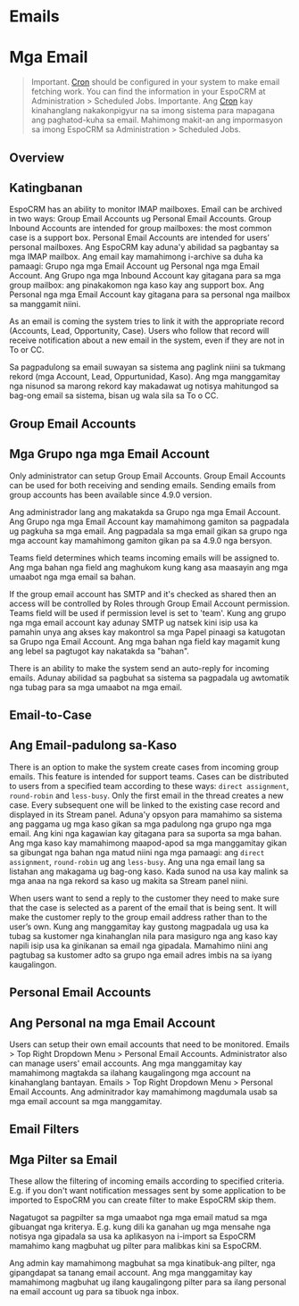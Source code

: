 # Emails
# Mga Email

> Important. [Cron](https://github.com/espocrm/documentation/blob/master/administration/server-configuration.md#setup-a-crontab) should be configured in your system to make email fetching work. You can find the information in your EspoCRM at Administration > Scheduled Jobs.
>Importante. Ang [Cron](https://github.com/espocrm/documentation/blob/master/administration/server-configuration.md#setup-a-crontab) kay kinahanglang nakakonpigyur na sa imong sistema para mapagana ang paghatod-kuha sa email. Mahimong makit-an ang impormasyon sa imong EspoCRM sa Administration > Scheduled Jobs.

## Overview
## Katingbanan

EspoCRM has an ability to monitor IMAP mailboxes. Email can be archived in two ways: Group Email Accounts ug Personal Email Accounts. Group Inbound Accounts are intended for group mailboxes: the most common case is a support box. Personal Email Accounts are intended for users’ personal mailboxes.
Ang EspoCRM kay aduna'y abilidad sa pagbantay sa mga IMAP mailbox. Ang email kay mamahimong i-archive sa duha ka pamaagi: Grupo nga mga Email Account ug Personal nga mga Email Account. Ang Grupo nga mga Inbound Account kay gitagana para sa mga group mailbox: ang pinakakomon nga kaso kay ang support box. Ang Personal nga mga Email Account kay gitagana para sa personal nga mailbox sa manggamit niini.

As an email is coming the system tries to link it with the appropriate record (Accounts, Lead, Opportunity, Case). Users who follow that record will receive notification about a new email in the system, even if they are not in To or CC.

Sa pagpadulong sa email suwayan sa sistema ang paglink niini sa tukmang rekord (mga Account, Lead, Oppurtunidad, Kaso). Ang mga manggamitay nga nisunod sa marong rekord kay makadawat ug notisya mahitungod sa bag-ong email sa sistema, bisan ug wala sila sa To o CC.

## Group Email Accounts
## Mga Grupo nga mga Email Account

Only administrator can setup Group Email Accounts. Group Email Accounts can be used for both receiving and sending emails. Sending emails from group accounts has been available since 4.9.0 version.

Ang administrador lang ang makatakda sa Grupo nga mga Email Account. Ang Grupo nga mga Email Account kay mamahimong gamiton sa pagpadala ug pagkuha sa mga email. Ang pagpadala sa mga email gikan sa grupo nga mga account kay mamahimong gamiton gikan pa sa 4.9.0 nga bersyon.

Teams field determines which teams incoming emails will be assigned to. 
Ang mga bahan nga field ang maghukom kung kang asa maasayin ang mga umaabot nga mga email sa bahan.

If the group email account has SMTP and it's checked as shared then an access will be controlled by Roles through Group Email Account permission. Teams field will be used if permission level is set to 'team'.
Kung ang grupo nga mga email account kay adunay SMTP ug natsek kini isip usa ka pamahin unya ang akses kay makontrol sa mga Papel pinaagi sa katugotan sa Grupo nga Email Account. Ang mga bahan nga field kay magamit kung ang lebel sa pagtugot kay nakatakda sa "bahan".

There is an ability to make the system send an auto-reply for incoming emails.
Adunay abilidad sa pagbuhat sa sistema sa pagpadala ug awtomatik nga tubag para sa mga umaabot na mga email.

## Email-to-Case
## Ang Email-padulong sa-Kaso

There is an option to make the system create cases from incoming group emails. 
This feature is intended for support teams. 
Cases can be distributed to users from a specified team according to these ways: 
`direct assignment`, `round-robin` and `less-busy`. 
Only the first email in the thread creates a new case. 
Every subsequent one will be linked to the existing case record and displayed in its Stream panel.
Aduna'y opsyon para mamahimo sa sistema ang paggama ug mga kaso gikan sa mga padulong nga grupo nga mga email.
Ang kini nga kagawian kay gitagana para sa suporta sa mga bahan.
Ang mga kaso kay mamahimong maapod-apod sa mga manggamitay gikan sa gibungat nga bahan nga matud niini nga mga pamaagi:
ang `direct assignment`, `round-robin` ug ang `less-busy`.
Ang una nga email lang sa listahan ang makagama ug bag-ong kaso.
Kada sunod na usa kay malink sa mga anaa na nga rekord sa kaso ug makita sa Stream panel niini.

When users want to send a reply to the customer they need to make sure that the case is selected as a parent of the email that is being sent. It will make the customer reply to the group email address rather than to the user’s own.
Kung ang manggamitay kay gustong magpadala ug usa ka tubag sa kustomer nga kinahanglan nila para masiguro nga ang kaso kay napili isip usa ka ginikanan sa email nga gipadala. Mamahimo niini ang pagtubag sa kustomer adto sa grupo nga email adres imbis na sa iyang kaugalingon.

## Personal Email Accounts
## Ang Personal na mga Email Account

Users can setup their own email accounts that need to be monitored. Emails > Top Right Dropdown Menu > Personal Email Accounts. Administrator also can manage users' email accounts.
Ang mga manggamitay kay mamahimong magtakda sa ilahang kaugalingong mga account na kinahanglang bantayan. Emails > Top Right Dropdown Menu > Personal Email Accounts. Ang adminitrador kay mamahimong magdumala usab sa mga email account sa mga manggamitay.

## Email Filters
## Mga Pilter sa Email

These allow the filtering of incoming emails according to specified criteria. E.g. if you don't want notification messages sent by some application to be imported to EspoCRM you can create filter to make EspoCRM skip them.

Nagatugot sa pagpilter sa mga umaabot nga mga email matud sa mga gibuangat nga kriterya. E.g. kung dili ka ganahan ug mga mensahe nga notisya nga gipadala sa usa ka aplikasyon na i-import sa EspoCRM mamahimo kang magbuhat ug pilter para malibkas kini sa EspoCRM.


Ang admin kay mamahimong magbuhat sa mga kinatibuk-ang pilter, nga gipangdapat sa tanang email account. Ang mga manggamitay kay mamahimong magbuhat ug ilang kaugalingong pilter para sa ilang personal na email account ug para sa tibuok nga inbox.

